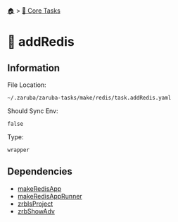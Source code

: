 <!--startTocHeader-->
[🏠](../README.md) > [🥝 Core Tasks](README.md)
# 🧰 addRedis
<!--endTocHeader-->

## Information

File Location:

    ~/.zaruba/zaruba-tasks/make/redis/task.addRedis.yaml

Should Sync Env:

    false

Type:

    wrapper


## Dependencies

* [makeRedisApp](make-redis-app.md)
* [makeRedisAppRunner](make-redis-app-runner.md)
* [zrbIsProject](zrb-is-project.md)
* [zrbShowAdv](zrb-show-adv.md)